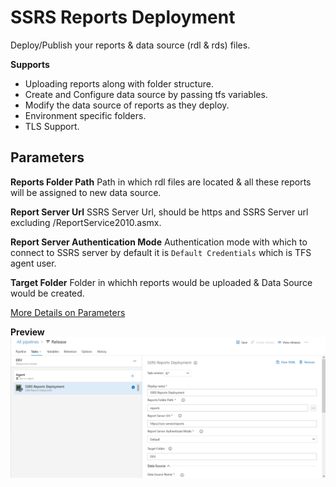 # SSRS Reports Deployment
Deploy/Publish your reports & data source (rdl & rds) files.

**Supports**
- Uploading reports along with folder structure.
- Create and Configure data source by passing tfs variables.
- Modify the data source of reports as they deploy.
- Environment specific folders.
- TLS Support.

## Parameters ##

**Reports Folder Path**
    Path in which rdl files are located & all these reports will be assigned to new data source.

**Report Server Url**
    SSRS Server Url, should be https and SSRS Server url excluding /ReportService2010.asmx.

**Report Server Authentication Mode**
    Authentication mode with which to connect to SSRS server by default it is `Default Credentials` which is TFS agent user.

**Target Folder**
    Folder in whichh reports would be uploaded & Data Source would be created.

[More Details on Parameters](https://github.com/muzammilkm/Nahl.AzurePipeline.Tasks/wiki/SSRS-Reports-Deployment-Parameters)

**Preview**
![Preview of SSRS Reports Deployment Extension](https://raw.githubusercontent.com/muzammilkm/Nahl.AzurePipeline.Tasks/main/screenshots/SSRSReportsDeployment-preview.png "Preview of SSRS Reports Deployment Extension")